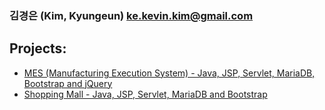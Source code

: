 ### 김경은 (Kim, Kyungeun)  ke.kevin.kim@gmail.com

## Projects:

<!-- - <a href="https://github.com/VertigoK/blog">Blog - Spring Boot, Spring Security, JPA, MySQL, Thymeleaf, Bootstrap and jQuery</a> -->
- <a href="https://github.com/VertigoK/TH_MES">MES (Manufacturing Execution System) - Java, JSP, Servlet, MariaDB, Bootstrap and jQuery</a>
- <a href="https://github.com/VertigoK/ShoppingMall">Shopping Mall - Java, JSP, Servlet, MariaDB and Bootstrap</a>
